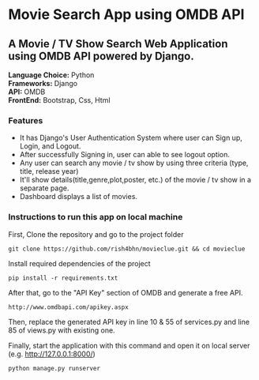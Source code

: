 # Movie Search App using OMDB API

## A Movie / TV Show Search Web Application using OMDB API powered by Django.

<b>Language Choice:</b> Python <br>
<b>Frameworks:</b> Django <br>
<b>API:</b> OMDB <br>
<b>FrontEnd:</b> Bootstrap, Css, Html <br>


### Features

  - It has Django's User Authentication System where user can Sign up, Login, and Logout.
  - After successfully Signing in, user can able to see logout option.
  - Any user can search any movie / tv show by using three criteria (type, title, release year)
  - It'll show details(title,genre,plot,poster, etc.) of the movie / tv show in a separate page.
  - Dashboard displays a list of movies.


### Instructions to run this app on local machine

First, Clone the repository and go to the project folder
```console
git clone https://github.com/rish4bhn/movieclue.git && cd movieclue
```

Install required dependencies of the project
 ```console
 pip install -r requirements.txt
```

After that, go to the "API Key" section of OMDB and generate a free API.
```console
http://www.omdbapi.com/apikey.aspx
```
Then, replace the generated API key in line 10 & 55 of services.py and line 85 of views.py with existing one.

Finally, start the application with this command and open it on local server (e.g. http://127.0.0.1:8000/)
```console
python manage.py runserver
```
